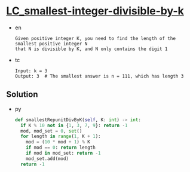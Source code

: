 # [LC_smallest-integer-divisible-by-k](https://leetcode.com/problems/smallest-integer-divisible-by-k)

* en

  ```en
  Given positive integer K, you need to find the length of the smallest positive integer N
  that N is divisible by K, and N only contains the digit 1
  ```

* tc

  ```tc
  Input: k = 3
  Output: 3  # The smallest answer is n = 111, which has length 3
  ```

## Solution

* py

  ```py
  def smallestRepunitDivByK(self, K: int) -> int:
    if K % 10 not in {1, 3, 7, 9}: return -1
    mod, mod_set = 0, set()
    for length in range(1, K + 1):
      mod = (10 * mod + 1) % K
      if mod == 0: return length
      if mod in mod_set: return -1
      mod_set.add(mod)
    return -1
  ```
